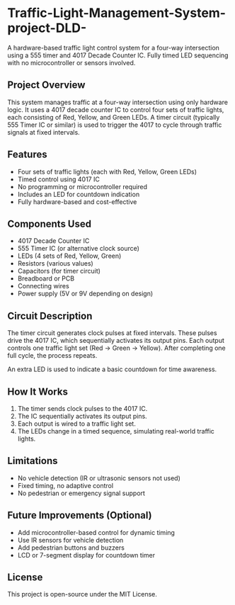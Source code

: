 # Traffic-Light-Management-System-project-DLD-
A hardware-based traffic light control system for a four-way intersection using a 555 timer and 4017 Decade Counter IC. Fully timed LED sequencing with no microcontroller or sensors involved.

## Project Overview

This system manages traffic at a four-way intersection using only hardware logic. It uses a 4017 decade counter IC to control four sets of traffic lights, each consisting of Red, Yellow, and Green LEDs. A timer circuit (typically 555 Timer IC or similar) is used to trigger the 4017 to cycle through traffic signals at fixed intervals.

## Features

- Four sets of traffic lights (each with Red, Yellow, Green LEDs)
- Timed control using 4017 IC
- No programming or microcontroller required
- Includes an LED for countdown indication
- Fully hardware-based and cost-effective

## Components Used

- 4017 Decade Counter IC  
- 555 Timer IC (or alternative clock source)  
- LEDs (4 sets of Red, Yellow, Green)  
- Resistors (various values)  
- Capacitors (for timer circuit)  
- Breadboard or PCB  
- Connecting wires  
- Power supply (5V or 9V depending on design)

## Circuit Description

The timer circuit generates clock pulses at fixed intervals. These pulses drive the 4017 IC, which sequentially activates its output pins. Each output controls one traffic light set (Red → Green → Yellow). After completing one full cycle, the process repeats.

An extra LED is used to indicate a basic countdown for time awareness.

## How It Works

1. The timer sends clock pulses to the 4017 IC.
2. The IC sequentially activates its output pins.
3. Each output is wired to a traffic light set.
4. The LEDs change in a timed sequence, simulating real-world traffic lights.

## Limitations

- No vehicle detection (IR or ultrasonic sensors not used)
- Fixed timing, no adaptive control
- No pedestrian or emergency signal support

## Future Improvements (Optional)

- Add microcontroller-based control for dynamic timing
- Use IR sensors for vehicle detection
- Add pedestrian buttons and buzzers
- LCD or 7-segment display for countdown timer

## License

This project is open-source under the MIT License.
